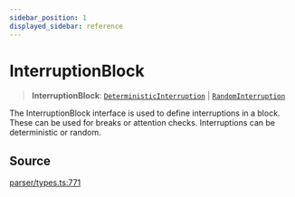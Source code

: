 ```yaml
---
sidebar_position: 1
displayed_sidebar: reference
---
```


# InterruptionBlock

> **InterruptionBlock**: [`DeterministicInterruption`](../interfaces/DeterministicInterruption.md) \| [`RandomInterruption`](../interfaces/RandomInterruption.md)

The InterruptionBlock interface is used to define interruptions in a block. These can be used for breaks or attention checks. Interruptions can be deterministic or random.

## Source

[parser/types.ts:771](https://github.com/revisit-studies/study/blob/8e37221a83679e5214d6dcad386bde6f8a28f102/src/parser/types.ts#L771)
